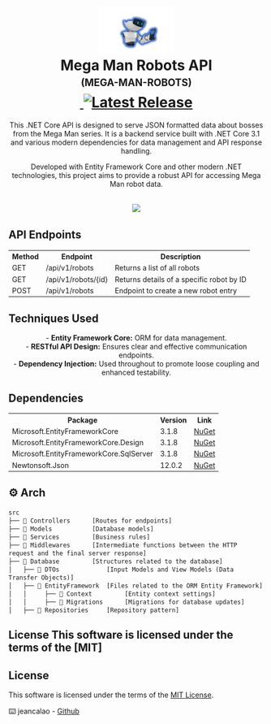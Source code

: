 <h1 align="center">
  <br />
  <img
    src="./_docs/assets/imagem_ROBO2.jpg"
    alt="Mega Man Robots API"
    width="150"
  />
  <br />
  <b>Mega Man Robots API</b>
  <br />
  <sub
    ><sup><b>(MEGA-MAN-ROBOTS)</b></sup></sub
  >
  <br />
  <a
    href="https://github.com/jeancalao/MegaApiDotnetCore/actions/workflows/build.yml"
  >
    <img
      src="https://github.com/jeancalao/MegaApiDotnetCore/actions/workflows/build.yml/badge.svg"
      alt=""
    />
  </a>
  <a href="https://github.com/jeancalao/MegaApiDotnetCore/releases/latest">
    <img
      src="https://img.shields.io/github/v/release/jeancalao/MegaApiDotnetCore"
      alt="Latest Release"
    />
  </a>
</h1>

<p align="center">
  This .NET Core API is designed to serve JSON formatted data about bosses from
  the Mega Man series. It is a backend service built with .NET Core 3.1 and
  various modern dependencies for data management and API response handling.
  <br />
</p>

<p align="center">
  Developed with Entity Framework Core and other modern .NET technologies, this
  project aims to provide a robust API for accessing Mega Man robot data.
  <br />
</p>

<p align="center">
  <br />
  <img src="./_docs/assets/carbon.png" />
</p>

## API Endpoints

<table align="center">
  <tr>
    <th>Method</th>
    <th>Endpoint</th>
    <th>Description</th>
  </tr>
  <tr>
    <td>GET</td>
    <td>/api/v1/robots</td>
    <td>Returns a list of all robots</td>
  </tr>
  <tr>
    <td>GET</td>
    <td>/api/v1/robots/{id}</td>
    <td>Returns details of a specific robot by ID</td>
  </tr>
  <tr>
    <td>POST</td>
    <td>/api/v1/robots</td>
    <td>Endpoint to create a new robot entry</td>
  </tr>
</table>

## Techniques Used

<p align="center">
  - <b>Entity Framework Core:</b> ORM for data management.<br />
  - <b>RESTful API Design:</b> Ensures clear and effective communication
  endpoints.<br />
  - <b>Dependency Injection:</b> Used throughout to promote loose coupling and
  enhanced testability.<br />
</p>

## Dependencies

<table align="center">
  <tr>
    <th>Package</th>
    <th>Version</th>
    <th>Link</th>
  </tr>
  <tr>
    <td>Microsoft.EntityFrameworkCore</td>
    <td>3.1.8</td>
    <td>
      <a
        href="https://www.nuget.org/packages/Microsoft.EntityFrameworkCore/3.1.8"
        >NuGet</a
      >
    </td>
  </tr>
  <tr>
    <td>Microsoft.EntityFrameworkCore.Design</td>
    <td>3.1.8</td>
    <td>
      <a
        href="https://www.nuget.org/packages/Microsoft.EntityFrameworkCore.Design/3.1.8"
        >NuGet</a
      >
    </td>
  </tr>
  <tr>
    <td>Microsoft.EntityFrameworkCore.SqlServer</td>
    <td>3.1.8</td>
    <td>
      <a
        href="https://www.nuget.org/packages/Microsoft.EntityFrameworkCore.SqlServer/3.1.8"
        >NuGet</a
      >
    </td>
  </tr>
  <tr>
    <td>Newtonsoft.Json</td>
    <td>12.0.2</td>
    <td>
      <a href="https://www.nuget.org/packages/Newtonsoft.Json/12.0.2">NuGet</a>
    </td>
  </tr>
</table>

## :gear: Arch

```🌐
src
├── 📂 Controllers      [Routes for endpoints]
├── 📂 Models           [Database models]
├── 📂 Services         [Business rules]
├── 📂 Middlewares      [Intermediate functions between the HTTP request and the final server response]
├── 📂 Database         [Structures related to the database]
│   ├── 📂 DTOs             [Input Models and View Models (Data Transfer Objects)]
│   ├── 📂 EntityFramework  [Files related to the ORM Entity Framework]
│   │     ├── 📂 Context         [Entity context settings]
│   │     ├── 📂 Migrations      [Migrations for database updates]
│   ├── 📂 Repositories     [Repository pattern]
```
## License This software is licensed under the terms of the [MIT]
## License

This software is licensed under the terms of the [MIT License](LICENSE).

⌨️ jeancalao - [Github](https://github.com/jeancalao)


